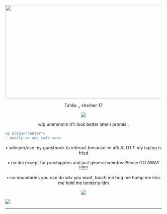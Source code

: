 <p align="center">
  <img width="560" height="300" src="https://64.media.tumblr.com/c6edf1a0d593c95a79e2c017cbe9607f/ecd38cf95304104f-6d/s250x400/e7815826cc5406c14d6146d75223f28d5e3b4b09.gif">
</p>

<p align="center">
Tahlia ,, she/her  17 

<p align="center">
  <img  src="https://camo.githubusercontent.com/b70fb9ae672e3a7613d48970f307cc7c7a2c068110985741ebc3e23a2ec771c5/68747470733a2f2f36342e6d656469612e74756d626c722e636f6d2f64643132323433656363396235323564663964356237346237373161383037372f633135646432366566636338616635312d31372f73363430783936302f663934343533633261353439366364346636656164363133356137386632373432623834326562302e676966">
</p>

<p align="center">
  wip ummmmm it'll look better later i promis..
  
  ```diff
  <p align="center">
 - mostly on eng safe serv
```
  

<p align="center">
• whisper/use my guestbook to interact because im afk ALOT !! my laptop is fried
  <p align="center">
• no dni except for proshippers and just general weirdos Please GO AWAY !!!!!!! 
    <p align="center">
• no boundaries you can do wtv you want, touch me hug me hump me kiss me hold me tenderly idm

<p align="center">
  <img  src="http://fc05.deviantart.net/fs70/f/2011/341/0/d/purple_pokemon_sprite_divider_by_venesauroar-d4if3zj.png">
</p>


![](https://watermelon.crd.co/assets/images/gallery21/13943fcb.gif?v=2a41aca3)

****

